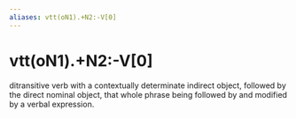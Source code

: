 ```yaml
---
aliases: vtt(oN1).+N2:-V[0]
---
```

# vtt(oN1).+N2:-V[0]

ditransitive verb with a contextually determinate indirect object, followed by the direct nominal object, that whole phrase being followed by and modified by a verbal expression.